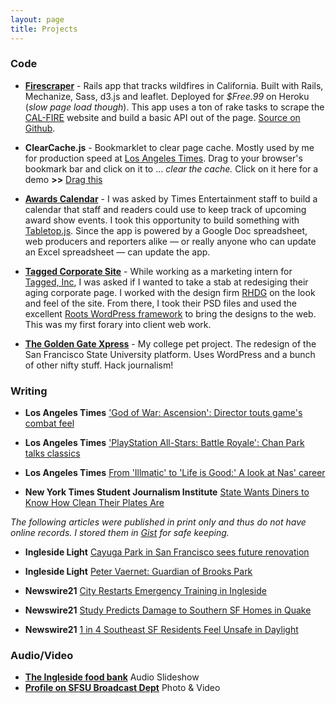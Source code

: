 ```yaml
---
layout: page
title: Projects
---
```


### Code

* [__Firescraper__](http://firescraper.herokuapp.com) - Rails app that tracks wildfires in California. Built with Rails, Mechanize, Sass, d3.js and leaflet. Deployed for *$Free.99* on Heroku (*slow page load though*). This app uses a ton of rake tasks to scrape the [CAL-FIRE](#) website and build a basic API out of the page. [Source on Github](http://github.com/aboutaaron/fire-scraper).

* __ClearCache.js__ - Bookmarklet to clear page cache. Mostly used by me for production speed at [Los Angeles Times](http://latimes.com). Drag to your browser's bookmark bar and click on it to ... *clear the cache.* Click on it here for a demo __>>__ <a href="javascript:(function(){document.body.appendChild(document.createElement('script')).src='http://aboutaaron.com/js/clearcache.js';})();" class="btn btn-mini">Drag this</a>

* [__Awards Calendar__](http://www.latimes.com/entertainment/envelope/#title) - I was asked by Times Entertainment staff to build a calendar that staff and readers could use to keep track of upcoming award show events. I took this opportunity to build something with [Tabletop.js](http://builtbybalance.com/Tabletop/). Since the app is powered by a Google Doc spreadsheet, web producers and reporters alike — or really anyone who can update an Excel spreadsheet — can update the app.

* [__Tagged Corporate Site__](http://about.tagged.com) - While working as a marketing intern for [Tagged, Inc](http://tagged.com), I was asked if I wanted to take a stab at redesiging their aging corporate page. I worked with the design firm [RHDG](http://rh-dg.com/) on the look and feel of the site. From there, I took their PSD files and used the excellent [Roots WordPress framework](http://www.rootstheme.com/) to bring the designs to the web. This was my first forary into client web work.

* [__The Golden Gate Xpress__](http://goldengatexpress.org) - My college pet project. The redesign of the San Francisco State University platform. Uses WordPress and a bunch of other nifty stuff. Hack journalism!

### Writing

* __Los Angeles Times__ ['God of War: Ascension': Director touts game's combat feel](http://herocomplex.latimes.com/2012/12/06/god-of-war-ascension-director-touts-games-combat-feel/#/0)

* __Los Angeles Times__ ['PlayStation All-Stars: Battle Royale': Chan Park talks classics](http://herocomplex.latimes.com/2012/11/20/playstation-all-stars-battle-royale/#/0)

* __Los Angeles Times__ [From 'Illmatic' to 'Life is Good:' A look at Nas' career](http://www.latimes.com/entertainment/music/posts/la-et-ms-nas-from-illmatic-to-life-is-good,0,7598817.photogallery)

* __New York Times Student Journalism Institute__ [State Wants Diners to Know How Clean Their Plates Are](http://nola11.nytimes-institute.com/2011/05/24/state-wants-diners-to-know-how-clean-their-plates-are/)

*The following articles were published in print only and thus do not have online records. I stored them in [Gist](https://gist.github.com/) for safe keeping.*

* __Ingleside Light__ [Cayuga Park in San Francisco sees future renovation](https://gist.github.com/1491113#file-cayuga_aaronwilliams-markdown)

* __Ingleside Light__ [Peter Vaernet: Guardian of Brooks Park](https://gist.github.com/1491113#file-peterv_aaronwilliams-markdown)

* __Newswire21__ [City Restarts Emergency Training in Ingleside](https://gist.github.com/1491113#file-nert_aaronwilliams-markdown)

* __Newswire21__ [Study Predicts Damage to Southern SF Homes in Quake](https://gist.github.com/1491113#file-quake_aaronwilliams-markdown)

* __Newswire21__ [1 in 4 Southeast SF Residents Feel Unsafe in Daylight](https://gist.github.com/1491113#file-safety_aaronwilliams-markdown)

### Audio/Video

* [__The Ingleside food bank__](http://xpress.sfsu.edu/j395/aaron/publish_to_web/) Audio Slideshow
* [__Profile on SFSU Broadcast Dept__](http://xpress.sfsu.edu/specials/2010f/BECA/fp/qt_embed.html) Photo & Video